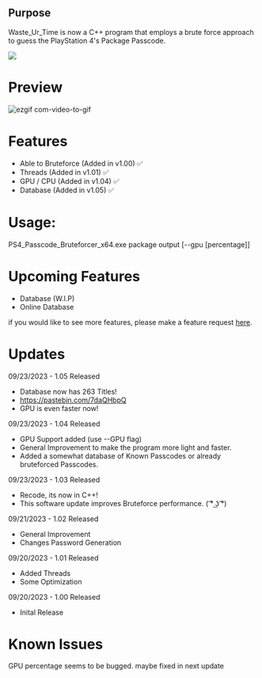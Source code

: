 ## Purpose

Waste_Ur_Time is now a C++ program that employs a brute force approach to guess the PlayStation 4's Package Passcode.

![](https://i.imgur.com/leQMFuP.png)

# Preview

![ezgif com-video-to-gif](https://github.com/HoppersPS4/Waste_Ur_Time/assets/80831610/214df483-16ec-47ba-bc77-0b695cad1843)

# Features
  - Able to Bruteforce (Added in v1.00) ✅
  - Threads (Added in v1.01) ✅
  - GPU / CPU (Added in v1.04) ✅
  - Database (Added in v1.05) ✅

# Usage:

PS4_Passcode_Bruteforcer_x64.exe package output [--gpu [percentage]] 

# Upcoming Features
- Database (W.I.P)
- Online Database
  
if you would like to see more features, please make a feature request [here](https://github.com/HoppersPS4/Waste_Ur_Time/issues/new).

# Updates

09/23/2023 - 1.05 Released
- Database now has 263 Titles!
- https://pastebin.com/7daQHbpQ
- GPU is even faster now!

09/23/2023 - 1.04 Released
  - GPU Support added (use --GPU flag)
  - General Improvement to make the program more light and faster.
  - Added a somewhat database of Known Passcodes or already bruteforced Passcodes.

09/23/2023 - 1.03 Released
  - Recode, its now in C++!
  - This software update improves Bruteforce performance. ( ͡° ͜ʖ ͡°)

09/21/2023 - 1.02 Released
  - General Improvement
  - Changes Password Generation
    
09/20/2023 - 1.01 Released
  - Added Threads
  - Some Optimization
    
09/20/2023 - 1.00 Released
  - Inital Release

# Known Issues
GPU percentage seems to be bugged.
maybe fixed in next update
